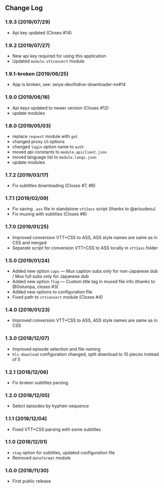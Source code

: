 ## Change Log

### 1.9.3 (2019/07/29)
- Api key updated (Closes #14)

### 1.9.2 (2019/07/27)
- New api key required for using this application
- Updated `module.vttconvert` module

### 1.9.1-broken (2019/06/25)
- App is broken, see: seiya-dev/hidive-downloader-nx#14

### 1.9.0 (2019/06/16)
- Api keys updated to newer version (Closes #12)
- update modules

### 1.8.0 (2019/05/03)
- replace `request` module with `got`
- changed proxy cli options
- changed `login` option name to `auth`
- moved api constants to `module.apiclient.json`
- moved language list to `module.langs.json`
- update modules

### 1.7.2 (2019/03/17)
- Fix subtitles downloading (Closes #7, #8)

### 1.7.1 (2019/02/09)
- Fix saving `.ass` file in standalone `vtt2ass` script (thanks to @arisudesu)
- Fix muxing with subtitles (Closes #6)

### 1.7.0 (2019/01/25)
- Improved conversion VTT+CSS to ASS, ASS style names are same as in CSS and merged
- Separate script for conversion VTT+CSS to ASS locally in `vtt2ass` folder

### 1.5.0 (2019/01/24)
- Added new option `caps` — Mux caption subs only for non-Japanese dub / Mux full subs only for Japanese dub
- Added new option `ftag` — Custom title tag in muxed file info (thanks to @Golumpa, closes #3)
- Added new options to configuration file
- Fixed path to `vttconvert` module (Closes #4)

### 1.4.0 (2019/01/23)
- Improved conversion VTT+CSS to ASS, ASS style names are same as in CSS

### 1.3.0 (2018/12/07)
- Improved episode selection and file naming
- `hls-download` configuration changed, split download to 10 pieces instead of 5

### 1.2.1 (2018/12/06)
- Fix broken subtitles parsing

### 1.2.0 (2018/12/05)
- Select episodes by hyphen-sequence

### 1.1.1 (2018/12/04)
- Fixed VTT+CSS parsing with some subtitles

### 1.1.0 (2018/12/01)
- `stag` option for subtitles, updated configuration file
- Removed `dateformat` module

### 1.0.0 (2018/11/30)
- First public release
